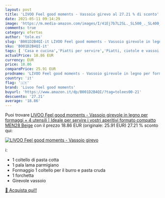 ```yaml
---
layout: post
title: 'LIVOO Feel good moments - Vassoio girevo al 27.21 % di sconto'
date: 2021-05-11 09:14:29
image: 'https://m.media-amazon.com/images/I/41Ej7b7L2SL._SL500_._SL400_.jpg'
comments: true
category: ofertas
author: 'tole.es'
slug: 'B001D2B4QI-it LIVOO Feel good moments - Vassoio girevole in legno per...'
sku: 'B001D2B4QI-it'
tags: [ 'Casa e cucina','Piatti per servire','Piatti, ciotole e vassoi','Stoviglie','Vassoi','Vassoi per formaggio','livoo feel good moments', ]
actualPrice: 18.86 EUR
currency: EUR
price: 18.86
comparePrice: 25.91 EUR
prodname: 'LIVOO Feel good moments - Vassoio girevole in legno per formaggi + 4 utensili | Ideale per servire i vostri aperitivi  formato compatto MEN28 Beige'
country: 'it'
flag: '🇮🇹'
brand: 'Livoo feel good moments'
buyurl: 'https://www.amazon.it/dp/B001D2B4QI/?tag=tolees00-21'
descuento: '27.21'
average: '18.86'
---
```


Puoi trovare [LIVOO Feel good moments - Vassoio girevole in legno per formaggi + 4 utensili | Ideale per servire i vostri aperitivi  formato compatto MEN28 Beige](https://www.amazon.it/dp/B001D2B4QI/?tag=tolees00-21) con il prezzo 18.86 EUR (originale: 25.91 EUR) 27.21 % sconto qui:

[![LIVOO Feel good moments - Vassoio girevo](https://m.media-amazon.com/images/I/41Ej7b7L2SL._SL500_._SL400_.jpg)](https://www.amazon.it/dp/B001D2B4QI/?tag=tolees00-21)

ℹ️:

- 1 coltello di pasta cotta
- 1 pala lama parmigiano
- Formaggio 1 coltello per il burro e pasta cruda
- 1 forchetta
- Girevole vassoio

[🛒 Acquista qui!!](https://www.amazon.it/dp/B001D2B4QI/?tag=tolees00-21)
